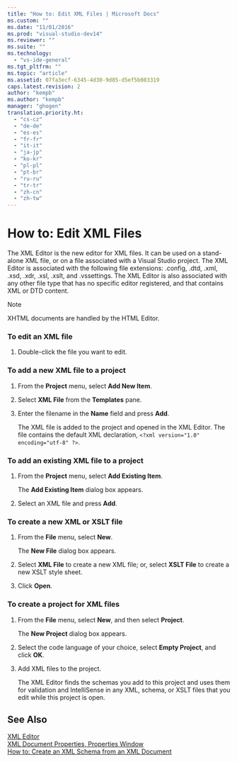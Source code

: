 ```yaml
---
title: "How to: Edit XML Files | Microsoft Docs"
ms.custom: ""
ms.date: "11/01/2016"
ms.prod: "visual-studio-dev14"
ms.reviewer: ""
ms.suite: ""
ms.technology: 
  - "vs-ide-general"
ms.tgt_pltfrm: ""
ms.topic: "article"
ms.assetid: 07fa3ecf-6345-4d30-9d85-d5ef5b083319
caps.latest.revision: 2
author: "kempb"
ms.author: "kempb"
manager: "ghogen"
translation.priority.ht: 
  - "cs-cz"
  - "de-de"
  - "es-es"
  - "fr-fr"
  - "it-it"
  - "ja-jp"
  - "ko-kr"
  - "pl-pl"
  - "pt-br"
  - "ru-ru"
  - "tr-tr"
  - "zh-cn"
  - "zh-tw"
---
```

# How to: Edit XML Files
The XML Editor is the new editor for XML files. It can be used on a stand-alone XML file, or on a file associated with a Visual Studio project. The XML Editor is associated with the following file extensions: .config, .dtd, .xml, .xsd, .xdr, .xsl, .xslt, and .vssettings. The XML Editor is also associated with any other file type that has no specific editor registered, and that contains XML or DTD content.  
  
> [!NOTE]
>  XHTML documents are handled by the HTML Editor.  
  
### To edit an XML file  
  
1.  Double-click the file you want to edit.  
  
### To add a new XML file to a project  
  
1.  From the **Project** menu, select **Add New Item**.  
  
2.  Select **XML File** from the **Templates** pane.  
  
3.  Enter the filename in the **Name** field and press **Add**.  
  
     The XML file is added to the project and opened in the XML Editor. The file contains the default XML declaration, `<?xml version="1.0" encoding="utf-8" ?>`.  
  
### To add an existing XML file to a project  
  
1.  From the **Project** menu, select **Add Existing Item**.  
  
     The **Add Existing Item** dialog box appears.  
  
2.  Select an XML file and press **Add**.  
  
### To create a new XML or XSLT file  
  
1.  From the **File** menu, select **New**.  
  
     The **New File** dialog box appears.  
  
2.  Select **XML File** to create a new XML file; or, select **XSLT File** to create a new XSLT style sheet.  
  
3.  Click **Open**.  
  
### To create a project for XML files  
  
1.  From the **File** menu, select **New**, and then select **Project**.  
  
     The **New Project** dialog box appears.  
  
2.  Select the code language of your choice, select **Empty Project**, and click **OK**.  
  
3.  Add XML files to the project.  
  
     The XML Editor finds the schemas you add to this project and uses them for validation and IntelliSense in any XML, schema, or XSLT files that you edit while this project is open.  
  
## See Also  
 [XML Editor](../xml-tools/xml-editor.md)   
 [XML Document Properties, Properties Window](../xml-tools/xml-document-properties-properties-window.md)   
 [How to: Create an XML Schema from an XML Document](../xml-tools/how-to-create-an-xml-schema-from-an-xml-document.md)